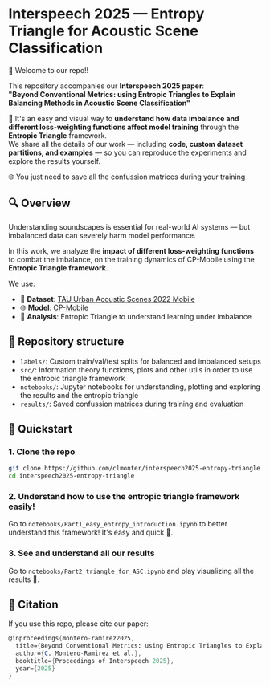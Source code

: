 # Interspeech 2025 — Entropy Triangle for Acoustic Scene Classification

🥳 Welcome to our repo!!

This repository accompanies our **Interspeech 2025 paper**:  
**"Beyond Conventional Metrics: using Entropic Triangles to Explain Balancing Methods in Acoustic Scene Classification"**

🤗 It's an easy and visual way to **understand how data imbalance and different loss-weighting functions affect model training** through the **Entropic Triangle** framework.  
We share all the details of our work — including **code, custom dataset partitions, and examples** — so you can reproduce the experiments and explore the results yourself.

🌐 You just need to save all the confussion matrices during your training

## 🔍 Overview

Understanding soundscapes is essential for real-world AI systems — but imbalanced data can severely harm model performance.

In this work, we analyze the **impact of different loss-weighting functions** to combat the imbalance, on the training dynamics of CP-Mobile using the **Entropic Triangle framework**.

We use:

- 🧠 **Dataset**: [TAU Urban Acoustic Scenes 2022 Mobile](https://zenodo.org/records/6337421)
- 🌐 **Model**: [CP-Mobile](https://github.com/fschmid56/cpjku_dcase23)
- 🔺 **Analysis**: Entropic Triangle to understand learning under imbalance

## 📁 Repository structure

- `labels/`: Custom train/val/test splits for balanced and imbalanced setups
- `src/`: Information theory functions, plots and other utils in order to use the entropic triangle framework
- `notebooks/`: Jupyter notebooks for understanding, plotting and exploring the results and the entropic triangle
- `results/`: Saved confussion matrices during training and evaluation

## 🚀 Quickstart

### 1. Clone the repo

```bash
git clone https://github.com/clmonter/interspeech2025-entropy-triangle.git
cd interspeech2025-entropy-triangle
```

### 2. Understand how to use the entropic triangle framework easily!

Go to `notebooks/Part1_easy_entropy_introduction.ipynb` to better understand this framework! It's easy and quick 🤗.

### 3. See and understand all our results

Go to `notebooks/Part2_triangle_for_ASC.ipynb` and play visualizing all the results 🤔.

## 📜 Citation

If you use this repo, please cite our paper:

```mathematica
@inproceedings{montero-ramirez2025,
  title={Beyond Conventional Metrics: using Entropic Triangles to Explain Balancing Methods in Acoustic Scene Classification},
  author={C. Montero-Ramirez et al.},
  booktitle={Proceedings of Interspeech 2025},
  year={2025}
}
```
